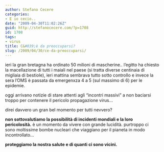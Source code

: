 ```yaml
---
author: Stefano Cecere
categories:
- E io cecio..
date: "2009-04-30T11:02:26Z"
guid: http://stefanocecere.com/?p=1708
id: 1708
tags:
- virus
title: C&#039;è da preoccuparsi?
slug: /2009/04/30/ce-da-preoccuparsi/
---
```


ieri la gran bretagna ha ordinato 50 milioni di mascherine.. l&#8217;egitto ha chiesto la macellazione di tutti i maiali nel paese (si tratta diverse centinaia di migliaia di bestiole), ieri mattina sembrava tutto sotto controllo e invece la sera l&#8217;OMS è passata da emergenxza 4 a 5 (sul massimo di 6) per le epidemie.

oggi arrivano notizie di stare attenti agli &#8220;incontri massivi&#8221; a non baciarsi troppo per contenere il pericolo propagazione virus&#8230;

direi davvero un gran bel momento per tutti nevvero?

**non sottovalutiamo la possibilità di incidenti mondiali e la loro pericolosità.** è un momento da vivere con grande lucidità. purtroppo ci sono moltissime bombe nucleari che viaggiano per il pianeta in modo incontrollato&#8230;

**proteggiamo la nostra salute e di quanti ci sono vicini.**